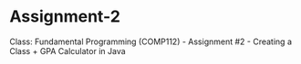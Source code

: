 # Assignment-2
Class: Fundamental Programming (COMP112) - Assignment #2 - Creating a Class + GPA Calculator in Java
